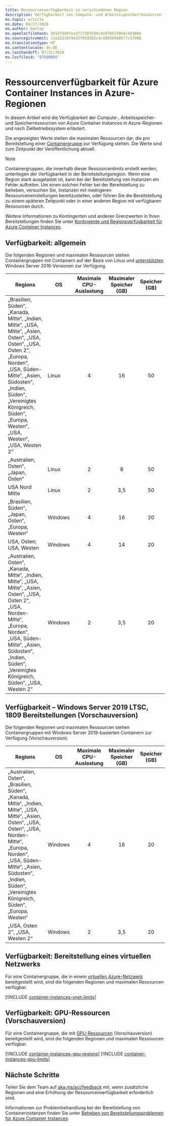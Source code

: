 ```yaml
---
title: Ressourcenverfügbarkeit in verschiedenen Region
description: Verfügbarkeit von Compute- und Arbeitsspeicherressourcen für den Azure Container Instances-Dienst in verschiedenen Azure-Regionen
ms.topic: article
ms.date: 04/27/2020
ms.author: danlep
ms.openlocfilehash: 591d7dd07ea3717303589cdc070623068c4d3864
ms.sourcegitcommit: 11e2521679415f05d3d2c4c49858940677c57900
ms.translationtype: HT
ms.contentlocale: de-DE
ms.lasthandoff: 07/31/2020
ms.locfileid: "87500605"
---
```

# <a name="resource-availability-for-azure-container-instances-in-azure-regions"></a>Ressourcenverfügbarkeit für Azure Container Instances in Azure-Regionen

In diesem Artikel wird die Verfügbarkeit der Compute-, Arbeitsspeicher- und Speicherressourcen von Azure Container Instances in Azure-Regionen und nach Zielbetriebssystem erläutert. 

Die angezeigten Werte stellen die maximalen Ressourcen dar, die pro Bereitstellung einer [Containergruppe](container-instances-container-groups.md) zur Verfügung stehen. Die Werte sind zum Zeitpunkt der Veröffentlichung aktuell. 

> [!NOTE]
> Containergruppen, die innerhalb dieser Ressourcenlimits erstellt werden, unterliegen der Verfügbarkeit in der Bereitstellungsregion. Wenn eine Region stark ausgelastet ist, kann bei der Bereitstellung von Instanzen ein Fehler auftreten. Um einen solchen Fehler bei der Bereitstellung zu beheben, versuchen Sie, Instanzen mit niedrigeren Ressourceneinstellungen bereitzustellen, oder führen Sie die Bereitstellung zu einem späteren Zeitpunkt oder in einer anderen Region mit verfügbaren Ressourcen durch.

Weitere Informationen zu Kontingenten und anderen Grenzwerten in Ihren Bereitstellungen finden Sie unter [Kontingente und Regionsverfügbarkeit für Azure Container Instances](container-instances-quotas.md).

## <a name="availability---general"></a>Verfügbarkeit: allgemein

Die folgenden Regionen und maximalen Ressourcen stehen Containergruppen mit Containern auf der Basis von Linux und [unterstützten](container-instances-faq.md#what-windows-base-os-images-are-supported) Windows Server 2016-Versionen zur Verfügung.

| Regions | OS | Maximale CPU-Auslastung | Maximaler Speicher (GB) | Speicher (GB) |
| -------- | -- | :---: | :-----------: | :---: |
| „Brasilien, Süden“, „Kanada, Mitte“, „Indien, Mitte“, „USA, Mitte“, „Asien, Osten“, „USA, Osten“, „USA, Osten 2“, „Europa, Norden“, „USA, Süden-Mitte“, „Asien, Südosten“, „Indien, Süden“, „Vereinigtes Königreich, Süden“, „Europa, Westen“, „USA, Westen“, „USA, Westen 2“ | Linux | 4 | 16 | 50 |
| „Australien, Osten“, „Japan, Osten“ | Linux | 2 | 8 | 50 |
| USA Nord Mitte | Linux | 2 | 3,5 | 50 |
| „Brasilien, Süden“, „Japan, Osten“, „Europa, Westen“ | Windows | 4 | 16 | 20 |
| USA, Osten; USA, Westen | Windows | 4 | 14 | 20 |
| „Australien, Osten“, „Kanada, Mitte“, „Indien, Mitte“, „USA, Mitte“, „Asien, Osten“, „USA, Osten 2“, „USA, Norden-Mitte“, „Europa, Norden“, „USA, Süden-Mitte“, „Asien, Südosten“, „Indien, Süden“, „Vereinigtes Königreich, Süden“, „USA, Westen 2“ | Windows | 2 | 3,5 | 20 |

## <a name="availability---windows-server-2019-ltsc-1809-deployments-preview"></a>Verfügbarkeit – Windows Server 2019 LTSC, 1809 Bereitstellungen (Vorschauversion)

Die folgenden Regionen und maximalen Ressourcen stehen Containergruppen mit Windows Server 2019-basierten Containern zur Verfügung (Vorschauversion).

| Regions | OS | Maximale CPU-Auslastung | Maximaler Speicher (GB) | Speicher (GB) |
| -------- | -- | :---: | :-----------: | :---: |
| „Australien, Osten“, „Brasilien, Süden“, „Kanada, Mitte“, „Indien, Mitte“, „USA, Mitte“, „Asien, Osten“, „USA, Osten“, „USA, Norden-Mitte“, „Europa, Norden“, „USA, Süden-Mitte“, „Asien, Südosten“, „Indien, Süden“, „Vereinigtes Königreich, Süden“, „Europa, Westen“ | Windows | 4 | 16 | 20 |
| „USA, Osten 2“, „USA, Westen 2“ | Windows | 2 | 3,5 | 20 |


## <a name="availability---virtual-network-deployment"></a>Verfügbarkeit: Bereitstellung eines virtuellen Netzwerks

Für eine Containergruppe, die in einem [virtuellen Azure-Netzwerk](container-instances-vnet.md) bereitgestellt wird, sind die folgenden Regionen und maximalen Ressourcen verfügbar.

[!INCLUDE [container-instances-vnet-limits](../../includes/container-instances-vnet-limits.md)]

## <a name="availability---gpu-resources-preview"></a>Verfügbarkeit: GPU-Ressourcen (Vorschauversion)

Für eine Containergruppe, die mit [GPU-Ressourcen](container-instances-gpu.md) (Vorschauversion) bereitgestellt wird, sind die folgenden Regionen und maximalen Ressourcen verfügbar.

[!INCLUDE [container-instances-gpu-regions](../../includes/container-instances-gpu-regions.md)]
[!INCLUDE [container-instances-gpu-limits](../../includes/container-instances-gpu-limits.md)]

## <a name="next-steps"></a>Nächste Schritte

Teilen Sie dem Team auf [aka.ms/aci/feedback](https://aka.ms/aci/feedback) mit, wenn zusätzliche Regionen und eine Erhöhung der Ressourcenverfügbarkeit erforderlich sind.

Informationen zur Problembehandlung bei der Bereitstellung von Containerinstanzen finden Sie unter [Beheben von Bereitstellungsproblemen für Azure Container Instances](container-instances-troubleshooting.md).


[azure-support]: https://ms.portal.azure.com/#blade/Microsoft_Azure_Support/HelpAndSupportBlade/newsupportrequest
